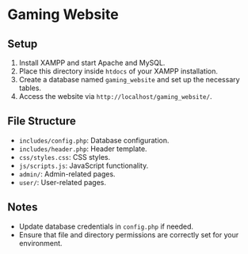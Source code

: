 # Gaming Website

## Setup

1. Install XAMPP and start Apache and MySQL.
2. Place this directory inside `htdocs` of your XAMPP installation.
3. Create a database named `gaming_website` and set up the necessary tables.
4. Access the website via `http://localhost/gaming_website/`.

## File Structure

- `includes/config.php`: Database configuration.
- `includes/header.php`: Header template.
- `css/styles.css`: CSS styles.
- `js/scripts.js`: JavaScript functionality.
- `admin/`: Admin-related pages.
- `user/`: User-related pages.

## Notes

- Update database credentials in `config.php` if needed.
- Ensure that file and directory permissions are correctly set for your environment.


  
